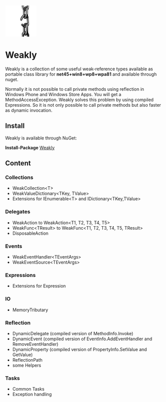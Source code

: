 ![Logo](./build/weakly_icon.png?raw=true)
# Weakly

Weakly is a collection of some useful weak-reference types available as portable class library for **net45+win8+wp8+wpa81** and available through nuget.

Normally it is not possible to call private methods using reflection in Windows Phone and Windows Store Apps. You will get a MethodAccessException.
Weakly solves this problem by using compiled Expressions. So it is not only possible to call private methods but also faster as dynamic invocation.


## Install
Weakly is available through NuGet:

**Install-Package** [Weakly](https://www.nuget.org/packages/Weakly/)

## Content

### Collections
* WeakCollection&lt;T&gt;
* WeakValueDictionary&lt;TKey, TValue&gt;
* Extensions for IEnumerable&lt;T&gt; and IDictionary&lt;TKey,TValue&gt;

### Delegates
* WeakAction to WeakAction&lt;T1, T2, T3, T4, T5&gt;
* WeakFunc&lt;TResult&gt; to WeakFunc&lt;T1, T2, T3, T4, T5, TResult&gt;
* DisposableAction

### Events
* WeakEventHandler&lt;TEventArgs&gt;
* WeakEventSource&lt;TEventArgs&gt;

### Expressions
* Extensions for Expression

### IO
* MemoryTributary

### Reflection
* DynamicDelegate (compiled version of MethodInfo.Invoke)
* DynamicEvent (compiled version of EventInfo.AddEventHandler and RemoveEventHandler)
* DynamicProperty (compiled version of PropertyInfo.SetValue and GetValue)
* ReflectionPath
* some Helpers

### Tasks
* Common Tasks
* Exception handling
